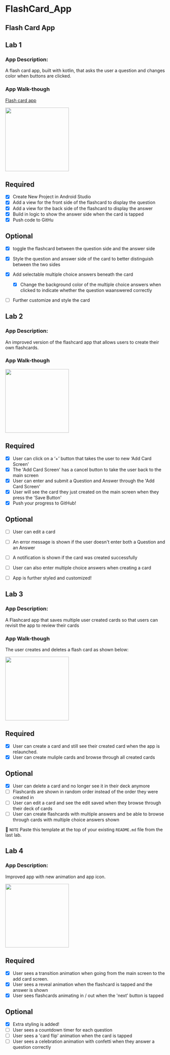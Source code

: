 
# FlashCard_App
## Flash Card App

## Lab 1

### App Description:
A flash card app, built with kotlin, that asks the user a question and changes color when buttons are clicked.

### App Walk-though

[Flash card app](https://user-images.githubusercontent.com/106920964/191151794-add13b71-3d8b-4233-b07f-36cfdd369706.gif)


<img src= "https://user-images.githubusercontent.com/106920964/191151794-add13b71-3d8b-4233-b07f-36cfdd369706.gif" width=200><br>

## Required
- [x] Create New Project in Android Studio
- [x] Add a view for the front side of the flashcard to display the question
- [x] Add a view for the back side of the flashcard to display the answer
- [x] Build in logic to show the answer side when the card is tapped
- [x] Push code to GitHu
## Optional
- [x] toggle the flashcard between the question side and the answer side
- [x] Style the question and answer side of the card to better distinguish between the two sides
- [x] Add selectable multiple choice answers beneath the card
   - [x] Change the background color of the multiple choice answers when clicked to indicate whether the question waanswered correctly
- [ ] Further customize and style the card


## Lab 2
### App Description:
An improved version of the flashcard app that allows users to create their own flashcards.
### App Walk-though


<img src="https://user-images.githubusercontent.com/106920964/193710412-100ce9bc-eace-41dd-949e-5d7b92cfdcb6.gif"
 width=200><br>

## Required
- [x] User can click on a ‘+’ button that takes the user to new ‘Add Card Screen’
- [x] The 'Add Card Screen' has a cancel button to take the user back to the main screen
- [x] User can enter and submit a Question and Answer through the 'Add Card Screen'
- [x] User will see the card they just created on the main screen when they press the 'Save Button'
- [x] Push your progress to GitHub!

## Optional
- [ ] User can edit a card
- [ ] An error message is shown if the user doesn't enter both a Question and an Answer
- [ ] A notification is shown if the card was created successfully
- [ ] User can also enter multiple choice answers when creating a card
- [ ] App is further styled and customized!


## Lab 3

### App Description:
A Flashcard app that saves multiple user created cards so that users can revisit the app to review their cards

### App Walk-though
The user creates and deletes a flash card as shown below:

<img src="https://user-images.githubusercontent.com/106920964/194805931-3c3c6e07-d23c-4877-960f-199629d964de.gif" width=200><br>

## Required
- [x] User can create a card and still see their created card when the app is relaunched.
- [x] User can create muliple cards and browse through all created cards

## Optional
- [x] User can delete a card and no longer see it in their deck anymore
- [ ] Flashcards are shown in random order instead of the order they were created in
- [ ] User can edit a card and see the edit saved when they browse through their deck of cards
- [ ] User can create flashcards with multiple answers and be able to browse through cards with multiple choice answers shown

📝 `NOTE` Paste this template at the top of your existing `README.md` file from the last lab.

## Lab 4

### App Description:
Improved app with new animation and app icon.

<img src="https://user-images.githubusercontent.com/106920964/197652350-bb02c9c9-aeff-4f3d-b591-002bd4abf685.gif" width=200><br>

## Required
- [x] User sees a transition animation when going from the main screen to the add card screen.
- [x] User sees a reveal animation when the flashcard is tapped and the answer is shown
- [x] User sees flashcards animating in / out when the 'next' button is tapped

## Optional
- [x] Extra styling is added!
- [ ] User sees a countdown timer for each question
- [ ] User sees a 'card flip' animation when the card is tapped
- [ ] User sees a celebration animation with confetti when they answer a question correctly
